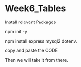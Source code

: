 # Week6_Tables
Install relevent Packages

npm init -y

npm install express mysql2 dotenv.

copy and paste the CODE

Then we will take it from there.
